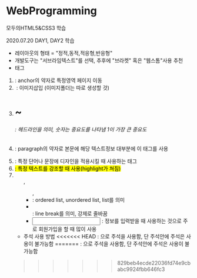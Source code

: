# WebProgramming
모두의HTML5&amp;CSS3 학습

2020.07.20 DAY1, DAY2 학습
 - 레이아웃의 형태 = "정적,동적,적응형,반응형"
 - 개발도구는 "서브라임텍스트"를 선택, 추후에 "브라켓" 혹은 "웹스톰"사용 추천
 - 태그
  1) <a> : anchor의 약자로 특정영역 페이지 이동
  2) <img> : 이미지삽입 (이미지폴더는 따로 생성할 것)
  3) <h1>~<h6> : 헤드라인을 의미, 숫자는 중요도를 나타냄 1이 가장 큰 중요도
  4) <p> : paragraph의 약자로 본문에 해당 텍스트정보 대부분에 이 태그를 사용
  5) <span> : 특정 단어나 문장에 디자인을 적용시킬 때 사용하는 태그
  6) <mark> : 특정 텍스트를 강조할 때 사용(highlight가 쳐짐)
  7) <ol>,<ul>,<li> : ordered list, unordered list, list를 의미
  8) <br> : line break를 의미, 강제로 줄바꿈
  9) <input> : 정보를 입력받을 때 사용하는 것으로 주로 회원가입을 할 때 많이 사용
 - 주석 사용 방법
<<<<<<< HEAD
   : <!-- 주석 내용 -->으로 주석을 사용함, 단 주석안에 주석은 사용이 불가능함
=======
   : <!-- 주석 내용 -->으로 주석을 사용함, 단 주석안에 주석은 사용이 불가능함
>>>>>>> 829beb4ecde22036fd74e9cbabc9924fbb646fc3
